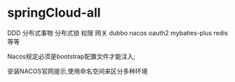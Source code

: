 # springCloud-all
DDD 分布式事物 分布式锁 权限 网关 dubbo nacos oauth2 mybaties-plus redis等等



Nacos规定必须是bootstrap配置文件才能注入;

安装NACOS官网提示,使用命名空间来区分多种环境
